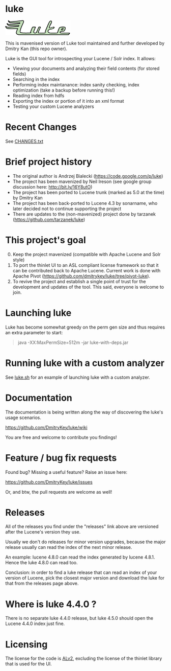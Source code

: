 luke
====

![Luke, the Lucene Toolbox Project](src/main/resources/img/luke-big.gif)

This is mavenised version of Luke tool maintained and further developed by Dmitry Kan (this repo owner).

Luke is the GUI tool for introspecting your Lucene / Solr index. It allows:

* Viewing your documents and analyzing their field contents (for stored fields)
* Searching in the index
* Performing index maintanance: index sanity checking, index optimization (take a backup before running this!)
* Reading index from hdfs
* Exporting the index or portion of it into an xml format
* Testing your custom Lucene analyzers
 
Recent Changes
====
See [CHANGES.txt](CHANGES.txt)


Brief project history
====

* The original author is Andrzej Bialecki (https://code.google.com/p/luke)
* The project has been mavenized by Neil Ireson (see google group discussion here: http://bit.ly/16Y8utO)
* The project has been ported to Lucene trunk (marked as 5.0 at the time) by Dmitry Kan
* The project has been back-ported to Lucene 4.3 by sonarname, who later decided not to continue supporting the project
* There are updates to the (non-mavenized) project done by tarzanek (https://github.com/tarzanek/luke)

This project's goal
====

0. Keep the project mavenized (compatible with Apache Lucene and Solr style)
1. To port the thinlet UI to an ASL compliant license framework so that it can be contributed back to Apache Lucene.
   Current work is done with Apache Pivot (https://github.com/dmitrykey/luke/tree/pivot-luke).
2. To revive the project and establish a single point of trust for the development and updates of the tool. This said,
   everyone is welcome to join.

Launching luke
====

Luke has become somewhat greedy on the perm gen size and thus requires an extra parameter to start:
>java -XX:MaxPermSize=512m -jar luke-with-deps.jar

Running luke with a custom analyzer
====

See [luke.sh](luke.sh) for an example of launching luke with a custom analyzer.

Documentation
====
The documentation is being written along the way of discovering the luke's usage scenarios.

https://github.com/DmitryKey/luke/wiki

You are free and welcome to contribute you findings!

Feature / bug fix requests
====
Found bug? Missing a useful feature? Raise an issue here:

https://github.com/DmitryKey/luke/issues

Or, and btw, the pull requests are welcome as well!

Releases
====

All of the releases you find under the "releases" link above are versioned after the Lucene's version they use.

Usually we don't do releases for minor version upgrades, because the major release usually can read the index of the next
minor release.

An example: lucene 4.8.0 can read the index generated by lucene 4.8.1. Hence the luke 4.8.0 can read too.

Conclusion: in order to find a luke release that can read an index of your version of Lucene, pick the closest major version
and download the luke for that from the releases page above.

Where is luke 4.4.0 ?
===

There is no separate luke 4.4.0 release, but luke 4.5.0 should open the Lucene 4.4.0 index just fine.

Licensing
===

The license for the code is [ALv2](http://www.apache.org/licenses/LICENSE-2.0.html), excluding the license of the
thinlet library that is used for the UI.
